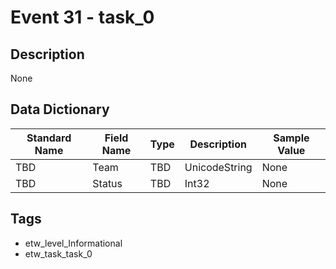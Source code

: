 # Event 31 - task_0

## Description
None

## Data Dictionary
|Standard Name|Field Name|Type|Description|Sample Value|
|---|---|---|---|---|
|TBD|Team|TBD|UnicodeString|None|None|
|TBD|Status|TBD|Int32|None|None|

## Tags
* etw_level_Informational
* etw_task_task_0